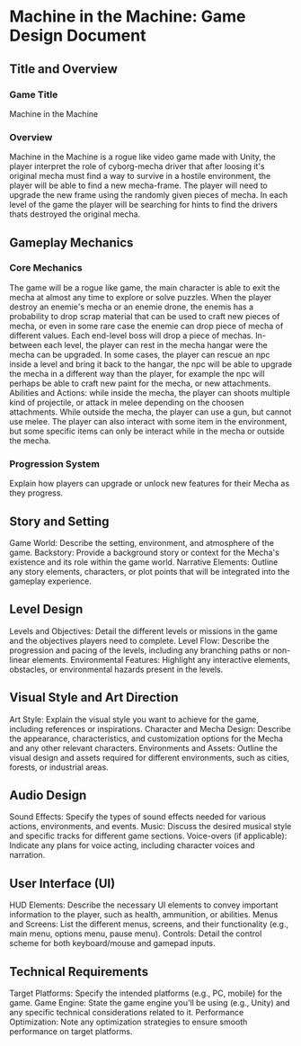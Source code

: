 # Machine in the Machine: Game Design Document

## Title and Overview
### Game Title
Machine in the Machine
### Overview
Machine in the Machine is a rogue like video game made with Unity, the player interpret the role of cyborg-mecha driver that after loosing it's original mecha must find a way to survive in a hostile environment, the player will be able to find a new mecha-frame. The player will need to upgrade the new frame using the randomly given pieces of mecha. In each level of the game the player will be searching for hints to find the drivers thats destroyed the original mecha.

## Gameplay Mechanics
### Core Mechanics
The game will be a rogue like game, the main character is able to exit the mecha at almost any time to explore or solve puzzles. When the player destroy an enemie's mecha or an enemie drone, the enemis has a probability to drop scrap material that can be used to craft new pieces of mecha, or even in some rare case the enemie can drop piece of mecha of different values. Each end-level boss will drop a piece of mechas.
In-between each level, the player can rest in the mecha hangar were the mecha can be upgraded. In some cases, the player can rescue an npc inside a level and bring it back to the hangar, the npc will be able to upgrade the mecha in a different way than the player, for example the npc will perhaps be able to craft new paint for the mecha, or new attachments. 
Abilities and Actions: while inside the mecha, the player can shoots multiple kind of projectile, or attack in melee depending on the choosen attachments. While outside the mecha, the player can use a gun, but cannot use melee. The player can also interact with some item in the environment, but some specific items can only be interact while in the mecha or outside the mecha.

### Progression System
Explain how players can upgrade or unlock new features for their Mecha as they progress.

## Story and Setting
Game World: Describe the setting, environment, and atmosphere of the game.
Backstory: Provide a background story or context for the Mecha's existence and its role within the game world.
Narrative Elements: Outline any story elements, characters, or plot points that will be integrated into the gameplay experience.

## Level Design
Levels and Objectives: Detail the different levels or missions in the game and the objectives players need to complete.
Level Flow: Describe the progression and pacing of the levels, including any branching paths or non-linear elements.
Environmental Features: Highlight any interactive elements, obstacles, or environmental hazards present in the levels.

## Visual Style and Art Direction
Art Style: Explain the visual style you want to achieve for the game, including references or inspirations.
Character and Mecha Design: Describe the appearance, characteristics, and customization options for the Mecha and any other relevant characters.
Environments and Assets: Outline the visual design and assets required for different environments, such as cities, forests, or industrial areas.

## Audio Design
Sound Effects: Specify the types of sound effects needed for various actions, environments, and events.
Music: Discuss the desired musical style and specific tracks for different game sections.
Voice-overs (if applicable): Indicate any plans for voice acting, including character voices and narration.

## User Interface (UI)
HUD Elements: Describe the necessary UI elements to convey important information to the player, such as health, ammunition, or abilities.
Menus and Screens: List the different menus, screens, and their functionality (e.g., main menu, options menu, pause menu).
Controls: Detail the control scheme for both keyboard/mouse and gamepad inputs.

## Technical Requirements
Target Platforms: Specify the intended platforms (e.g., PC, mobile) for the game.
Game Engine: State the game engine you'll be using (e.g., Unity) and any specific technical considerations related to it.
Performance Optimization: Note any optimization strategies to ensure smooth performance on target platforms.

